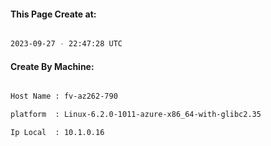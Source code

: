 
   
#### This Page Create at:

```bash

2023-09-27 - 22:47:28 UTC

```

#### Create By Machine:

```bash

Host Name : fv-az262-790

platform  : Linux-6.2.0-1011-azure-x86_64-with-glibc2.35

Ip Local  : 10.1.0.16

```

